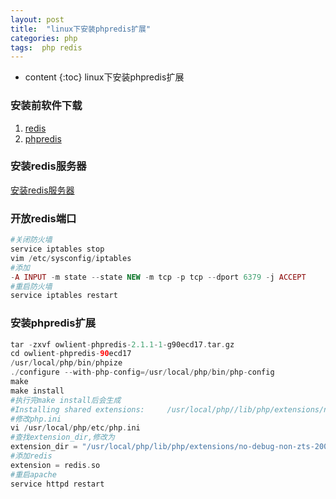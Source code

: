 ```yaml
---
layout: post
title:  "linux下安装phpredis扩展"
categories: php
tags:  php redis
---
```


* content
{:toc}
linux下安装phpredis扩展

<!--excerpt-->
### 安装前软件下载
1. [redis](http://download.redis.io/redis-stable.tar.gz)
2. [phpredis](https://github.com/owlient/phpredis/tarball/master)
### 安装redis服务器
[安装redis服务器](https://liyoung1992.github.io/2016/10/25/centos-redis/)

### 开放redis端口

```php
#关闭防火墙
service iptables stop
vim /etc/sysconfig/iptables
#添加
-A INPUT -m state --state NEW -m tcp -p tcp --dport 6379 -j ACCEPT
#重启防火墙
service iptables restart
```
### 安装phpredis扩展

```php
tar -zxvf owlient-phpredis-2.1.1-1-g90ecd17.tar.gz
cd owlient-phpredis-90ecd17
/usr/local/php/bin/phpize
./configure --with-php-config=/usr/local/php/bin/php-config
make
make install
#执行完make install后会生成
#Installing shared extensions:     /usr/local/php//lib/php/extensions/no-debug-non-zts-20060613/
#修改php.ini
vi /usr/local/php/etc/php.ini
#查找extension_dir,修改为
extension_dir = "/usr/local/php/lib/php/extensions/no-debug-non-zts-20060613/"
#添加redis
extension = redis.so
#重启apache
service httpd restart
```